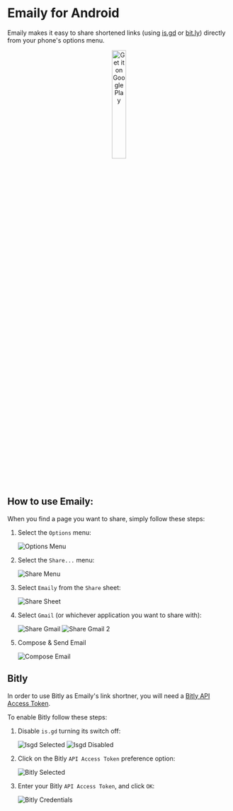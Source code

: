 # Emaily for Android

Emaily makes it easy to share shortened links (using [is.gd](https://is.gd/) or [bit.ly](https://bit.ly)) directly from your phone's options menu. 

<p align="center">
<a href='https://play.google.com/store/apps/details?id=net.thauvin.erik.android.emaily&pcampaignid=pcampaignidMKT-Other-global-all-co-prtnr-py-PartBadge-Mar2515-1'><img alt='Get it on Google Play' src='https://play.google.com/intl/en_us/badges/static/images/badges/en_badge_web_generic.png' width="25%"/></a>
</p>

## How to use Emaily:

When you find a page you want to share, simply follow these steps:

1. Select the `Options` menu:

    ![Options Menu](screenshots/steps/small/1-sm.png)

2. Select the `Share...` menu:

    ![Share Menu](screenshots/steps/small/2-sm.png)

3. Select `Emaily` from the `Share` sheet:

    ![Share Sheet](screenshots/steps/small/3-sm.png)

4. Select `Gmail` (or whichever application you want to share with):

    ![Share Gmail](screenshots/steps/small/4-sm.png) ![Share Gmail 2](screenshots/steps/small/4b-sm.png)

5. Compose & Send Email

    ![Compose Email](screenshots/steps/small/6-sm.png)

## Bitly

In order to use Bitly as Emaily's link shortner, you will need a [Bitly API Access Token](https://bitly.is/accesstoken).

To enable Bitly follow these steps:

1. Disable `is.gd` turning its switch off:

    ![Isgd Selected](screenshots/steps/small/isgd_selected-sm.png) ![Isgd Disabled](screenshots/steps/small/isgd_disabled-sm.png)

2. Click on the Bitly `API Access Token` preference option:

    ![Bitly Selected](screenshots/steps/small/bitly_selected-sm.png)

3. Enter your Bitly `API Access Token`, and click `OK`:

    ![Bitly Credentials](screenshots/steps/small/bitly_creds-sm.png)
